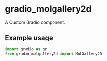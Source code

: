 
# gradio_molgallery2d
A Custom Gradio component.

## Example usage

```python
import gradio as gr
from gradio_molgallery2d import MolGallery2D
```
